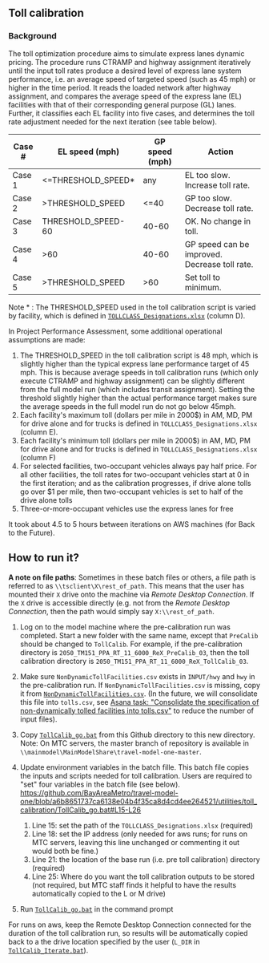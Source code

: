 
## Toll calibration

### Background
The toll optimization procedure aims to simulate express lanes dynamic pricing. The procedure runs CTRAMP and highway assignment iteratively until the input toll rates produce a desired level of express lane system performance, i.e. an average speed of targeted speed (such as 45 mph) or higher in the time period. It reads the loaded network after highway assignment, and compares the average speed of the express lane (EL) facilities with that of their corresponding general purpose (GL) lanes. Further, it classifies each EL facility into five cases, and determines the toll rate adjustment needed for the next iteration (see table below).

| Case #  | EL speed (mph)      | GP speed (mph) | Action                                        |
| --------| ------------------- |--------------- | --------------------------------------------- |
| Case 1  | <=THRESHOLD_SPEED*  | any            | EL too slow. Increase toll rate.              |
| Case 2  | >THRESHOLD_SPEED    | <=40           | GP too slow. Decrease toll rate.              |
| Case 3  | THRESHOLD_SPEED-60  | 40-60          | OK. No change in toll.                        |
| Case 4  | >60                 | 40-60          | GP speed can be improved. Decrease toll rate. |
| Case 5  | >THRESHOLD_SPEED    | >60            | Set toll to minimum.                          |

Note * : The THRESHOLD_SPEED used in the toll calibration script is varied by facility, which is defined in [`TOLLCLASS_Designations.xlsx`](https://github.com/BayAreaMetro/travel-model-one/blob/master/utilities/NextGenFwys/TOLLCLASS_Designations.xlsx) (column D).

In Project Performance Assessment, some additional operational assumptions are made:
1. The THRESHOLD_SPEED in the toll calibration script is 48 mph, which is slightly higher than the typical express lane performance target of 45 mph. This is because average speeds in toll calibration runs (which only execute CTRAMP and highway assignment) can be slightly different from the full model run (which includes transit assignment). Setting the threshold slightly higher than the actual performance target makes sure the average speeds in the full model run do not go below 45mph.
2. Each facility's maximum toll (dollars per mile in 2000$) in AM, MD, PM for drive alone and for trucks is defined in `TOLLCLASS_Designations.xlsx` (column E). 
3. Each facility's minimum toll (dollars per mile in 2000$) in AM, MD, PM for drive alone and for trucks is defined in `TOLLCLASS_Designations.xlsx` (column F) 
4. For selected facilities, two-occupant vehicles always pay half price. For all other facilities, the toll rates for two-occupant vehicles start at 0 in the first iteration; and as the calibration progresses, if drive alone tolls go over $1 per mile, then two-occupant vehicles is set to half of the drive alone tolls
5. Three-or-more-occupant vehicles use the express lanes for free

It took about 4.5 to 5 hours between iterations on AWS machines (for Back to the Future).


## How to run it?

**A note on file paths**: Sometimes in these batch files or others, a file path is referred to as `\\tsclient\X\rest_of_path`.  This means that the user has mounted their `X` drive onto the machine via *Remote Desktop Connection*.  If the `X` drive is accessible directly (e.g. not from the *Remote Desktop Connection*, then the path would simply say `X:\\rest_of_path`.

1. Log on to the model machine where the pre-calibration run was completed. Start a new folder with the same name, except that `PreCalib` should be changed to `TollCalib`.  For example, if the pre-calibration directory is `2050_TM151_PPA_RT_11_6000_ReX_PreCalib_03`, then the toll calibration directory is `2050_TM151_PPA_RT_11_6000_ReX_TollCalib_03`.

2. Make sure `NonDynamicTollFacilities.csv` exists in `INPUT/hwy` and `hwy` in the pre-calibration run. If `NonDynamicTollFacilities.csv` is missing, copy it from [`NonDynamicTollFacilities.csv`](https://github.com/BayAreaMetro/travel-model-one/blob/master/utilities/NextGenFwys/NonDynamicTollFacilities.csv).
(In the future, we will consolidate this file into `tolls.csv`, see [Asana task: "Consolidate the specification of non-dynamically tolled facilities into tolls.csv"](https://app.asana.com/0/1203117570203492/1203219088817572) to reduce the number of input files).  

3. Copy [`TollCalib_go.bat`](TollCalib_go.bat) from this Github directory to this new directory. Note: On MTC servers, the master branch of repository is available in `\\mainmodel\MainModelShare\travel-model-one-master`.

4. Update environment variables in the batch fille. This batch file copies the inputs and scripts needed for toll calibration. Users are required to "set" four variables in the batch file (see below). <br>https://github.com/BayAreaMetro/travel-model-one/blob/a6b8651737ca6138e04b4f35ca8d4cd4ee264521/utilities/toll_calibration/TollCalib_go.bat#L15-L26

    1. Line 15: set the path of the `TOLLCLASS_Designations.xlsx` (required)
    2. Line 18: set the IP address (only needed for aws runs; for runs on MTC servers, leaving this line unchanged or commenting it out would both be fine.)
    3. Line 21: the location of the base run (i.e. pre toll calibration) directory (required)
    4. Line 25: Where do you want the toll calibration outputs to be stored (not required, but MTC staff finds it helpful to have the results automatically copied to the L or M drive) 

5. Run [`TollCalib_go.bat`](TollCalib_go.bat) in the command prompt

For runs on aws, keep the Remote Desktop Connection connected for the duration of the toll calibration run, so results will be automatically copied back to a the drive location specified by the user (`L_DIR` in [`TollCalib_Iterate.bat`](TollCalib_Iterate.bat)).
